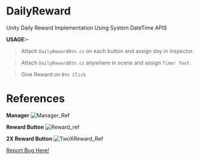 # DailyReward
Unity Daily Reward Implementation Using System DateTime APIS

**USAGE:-**

> Attach ```DailyRewardBtn.cs``` on each button and assign day in inspector.

> Attach ```DailyRewardBtn.cs``` anywhere in scene and assign ```Timer Text```.

> Give Reward on `Btn Click`

# References

**Manager**
![Manager_Ref](https://user-images.githubusercontent.com/78583049/195892469-03ca1823-15f8-4d26-a77f-9e45e9a471ce.jpg)

**Reward Button**
![Reward_ref](https://user-images.githubusercontent.com/78583049/195892951-3045e0b4-9b66-4617-b846-c7971413f24f.jpg)

**2X Reward Button**
![TwoXReward_Ref](https://user-images.githubusercontent.com/78583049/195893083-6c8450b0-d916-44a8-9cae-5e9ebf715f59.jpg)


[Report Bug Here!](https://github.com/Zain-ul-din/DailyReward/issues)
